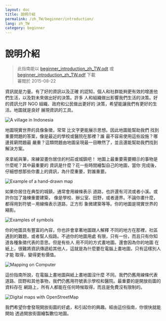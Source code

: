 ```yaml
---
layout: doc
title: 說明介紹
permalink: /zh_TW/beginner/introduction/
lang: zh_TW
category: beginner
---
```


說明介紹
============

> 此指南能以 [beginner_introduction_zh_TW.odt](/files/beginner_introduction_zh_TW.odt) 或 [beginner_introduction_zh_TW.pdf](/files/beginner_introduction_zh_TW.pdf) 下載  
> 審閲於 2015-08-22  

資訊就是力量。有了好的資訊以及正確 的認知，個人和社群能夠更有效的增進他們生活，以及對未來做出好的決策。許多 人和組織做出影響我們生活的決策。好 的資訊允許 NGO 組織、政府和公民做出更好的 決策，希望能讓我們有更好的生活。地圖就是良好 展現資訊的工具。 

![A village in Indonesia][]

地圖現實世界的具像象徵，常常 比文字更能展示思想。因此地圖能幫助我們 找到重要問題的答案，像是最近的學校或醫院在那裡？誰 最不容易使用這些設施？哪邊貧窮問題最 嚴重？這類問題由地圖呈現最一目瞭然了，並且還能幫助我們找到解決方案。 

來拿紙與筆，來練習畫你居住的村莊或城鎮吧！ 地圖上最重要需要顯示的事物是什麼呢？其中最重要的 資訊是什麼？花一些時間繪製自己的地圖，當你 完成後，仔細想想那些你畫上的資訊，為什麼重要，對誰重要。

![Example of a hand-drawn map][]

如果你居住在典型的城鎮，通常會用線條表示 道路，也許還有河流或者小溪。或許你加了幾棟重要建築， 像是學校、辦公室、田野，或者邊界。不論你畫什麼， 都得用到符號－用線條表示道路，正方形 象微建築等等。你的地圖是現實世界的縮影。

![Examples of symbols][]

你的地圖具有豐富的內容，你也許會拿著地圖跟人解釋 不同的地方在那裡，社區遇到的難題，或者幫人指路。不過你的地圖用處 有限，只有一份，而且只有你知道各種象徵代表的意思。但是有些人 用不同的方式畫地圖。還會因為你的地圖 在紙上，很難將資訊傳遞給其他人，這就是為什麼要在電腦上畫地圖，只有這樣別人才能 取得，變得更有價值。 

![Mapping on Computer][]

這份指南所說，在電腦上畫地圖與紙上畫地圖沒什麼 不同。我們仍舊用線條代表道路、田野和其他事物，我們仍舊用符號表示學校和醫院。最重要的是開放街圖的資料存在 網路上，所有人都能在任何時候取得，而且是免費沒有限制的。

![Digital maps with OpenStreetMap][]

我們希望你會發現開放街圖的好處，和引起你的興趣。經由這份指南，你很快就能開始 透過開放街圖繪製數位地圖。


[A village in Indonesia]: /images/beginner/village-in-indonesia.png
[Example of a hand-drawn map]: /images/beginner/hand-drawn-map.png
[Examples of symbols]: /images/beginner/examples-of-symbols.png
[Mapping on Computer]: /images/beginner/mapping-on-computer.png
[Digital maps with OpenStreetMap]: /images/beginner/digital-maps-with-osm.png